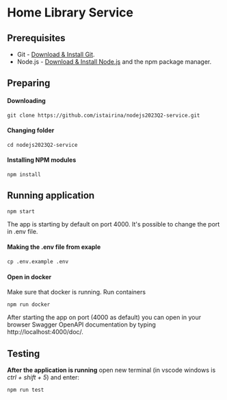 # Home Library Service

## Prerequisites

- Git - [Download & Install Git](https://git-scm.com/downloads).
- Node.js - [Download & Install Node.js](https://nodejs.org/en/download/) and the npm package manager.

## Preparing

#### Downloading

```
git clone https://github.com/istairina/nodejs2023Q2-service.git
```

#### Changing folder

```
cd nodejs2023Q2-service
```

#### Installing NPM modules

```
npm install
```

## Running application

```
npm start
```

The app is starting by default on port 4000. It's possible to change the port in .env file.

#### Making the .env file from exaple

```
cp .env.example .env
```

#### Open in docker

Make sure that docker is running.
Run containers

```
npm run docker
```

After starting the app on port (4000 as default) you can open
in your browser Swagger OpenAPI documentation by typing http://localhost:4000/doc/.

## Testing

**After the application is running** open new terminal (in vscode windows is _ctrl + shift + 5_) and enter:

```
npm run test
```
